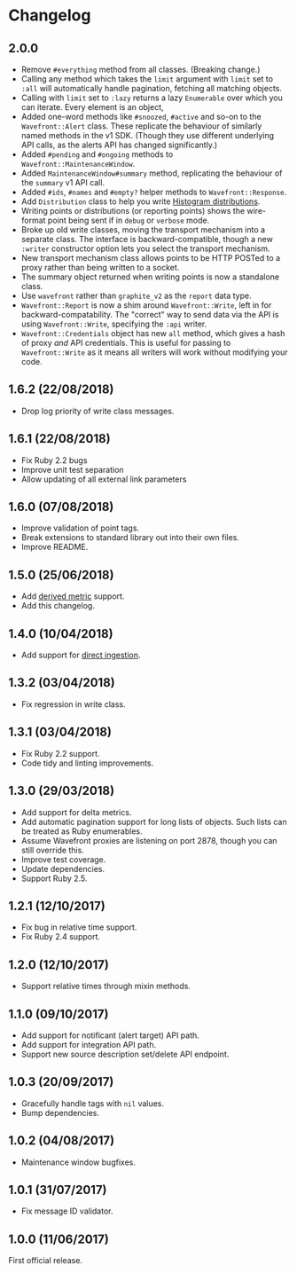 # Changelog

## 2.0.0
* Remove `#everything` method from all classes. (Breaking change.)
* Calling any method which takes the `limit` argument with  `limit`
  set to `:all` will automatically handle pagination, fetching all
  matching objects.
* Calling with `limit` set to `:lazy` returns a lazy `Enumerable`
  over which you can iterate. Every element is an object,
* Added one-word methods like `#snoozed`, `#active` and so-on to the
  `Wavefront::Alert` class. These replicate the behaviour of similarly
  named methods in the v1 SDK. (Though they use different underlying
  API calls, as the alerts API has changed significantly.)
* Added `#pending` and `#ongoing` methods to
  `Wavefront::MaintenanceWindow`.
* Added `MaintenanceWindow#summary` method, replicating the behaviour
  of the `summary` v1 API call.
* Added `#ids`, `#names` and `#empty?` helper methods to
  `Wavefront::Response`.
* Add `Distribution` class to help you write [Histogram
  distributions](https://docs.wavefront.com/proxies_histograms.html).
* Writing points or distributions (or reporting points) shows the
  wire-format point being sent if in `debug` or `verbose` mode.
* Broke up old write classes, moving the transport mechanism
  into a separate class. The interface is backward-compatible,
  though a new `:writer` constructor option  lets you select the
  transport mechanism.
* New transport mechanism class allows points to be HTTP POSTed to a
  proxy rather than being written to a socket.
* The summary object returned when writing points is now a
  standalone class.
* Use `wavefront` rather than `graphite_v2` as the `report` data
  type.
* `Wavefront::Report` is now a shim around `Wavefront::Write`, left
  in for backward-compatability. The "correct" way to send data via
  the API is using `Wavefront::Write`, specifying the `:api` writer.
* `Wavefront::Credentials` object has new `all` method, which gives
  a hash of proxy *and* API credentials. This is useful for passing
  to `Wavefront::Write` as it means all writers will work without
  modifying your code.

## 1.6.2 (22/08/2018)
* Drop log priority of write class messages.

## 1.6.1 (22/08/2018)
* Fix Ruby 2.2 bugs
* Improve unit test separation
* Allow updating of all external link parameters

## 1.6.0 (07/08/2018)
* Improve validation of point tags.
* Break extensions to standard library out into their own files.
* Improve README.

## 1.5.0 (25/06/2018)
* Add [derived
  metric](https://docs.wavefront.com/derived_metrics.html) support.
* Add this changelog.

## 1.4.0 (10/04/2018)
* Add support for [direct
  ingestion](https://docs.wavefront.com/direct_ingestion.html).

## 1.3.2 (03/04/2018)
* Fix regression in write class.

## 1.3.1 (03/04/2018)
* Fix Ruby 2.2 support.
* Code tidy and linting improvements.

## 1.3.0 (29/03/2018)
* Add support for delta metrics.
* Add automatic pagination support for long lists of objects.
  Such lists can be treated as Ruby enumerables.
* Assume Wavefront proxies are listening on port 2878, though you
  can still override this.
* Improve test coverage.
* Update dependencies.
* Support Ruby 2.5.

## 1.2.1 (12/10/2017)
* Fix bug in relative time support.
* Fix Ruby 2.4 support.

## 1.2.0 (12/10/2017)
* Support relative times through mixin methods.

## 1.1.0 (09/10/2017)
* Add support for notificant (alert target) API path.
* Add support for integration API path.
* Support new source description set/delete API endpoint.

## 1.0.3 (20/09/2017)
* Gracefully handle tags with `nil` values.
* Bump dependencies.

## 1.0.2 (04/08/2017)
* Maintenance window bugfixes.

## 1.0.1 (31/07/2017)
* Fix message ID validator.

## 1.0.0 (11/06/2017)
First official release.

